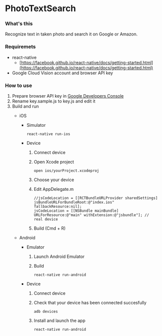 # PhotoTextSearch

### What's this

Recognize text in taken photo and search it on Google or Amazon.

### Requiremets

- react-native
	- [https://facebook.github.io/react-native/docs/getting-started.html](https://facebook.github.io/react-native/docs/getting-started.html)
- Google Cloud Vision account and browser API key

### How to use

1. Prepare browser API key in [Google Developers Console](https://console.cloud.google.com/)
2. Rename key.sample.js to key.js and edit it
3. Build and run
	- iOS
		- Simulator
		
			```
			react-native run-ios
			```
		- Device
			1. Connect device 
			2. Open Xcode project
			
				```
				open ios/yourProject.xcodeproj
				```
				
			3. Choose your device
			4. Edit AppDelegate.m
			
				```
				//jsCodeLocation = [[RCTBundleURLProvider sharedSettings] jsBundleURLForBundleRoot:@"index.ios" fallbackResource:nil];
  				jsCodeLocation = [[NSBundle mainBundle] URLForResource:@"main" withExtension:@"jsbundle"]; // real device
				```
				
			5. Build (Cmd + R)
			
	- Android
		- Emulator
			1. Launch Android Emulator
			2. Build

				```
				react-native run-android
				```
		- Device
			1. Connect device
			2. Check that your device has been connected succesfully
			
				```
				adb devices
				```
				
			3. Install and launch the app
			
				```
				react-native run-android
				```